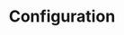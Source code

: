 ---
title: Configuration
summary: How to configure the transactional session with a specific persistence
component: TransactionalSession
versions: "[7,)"
redirects:
---
